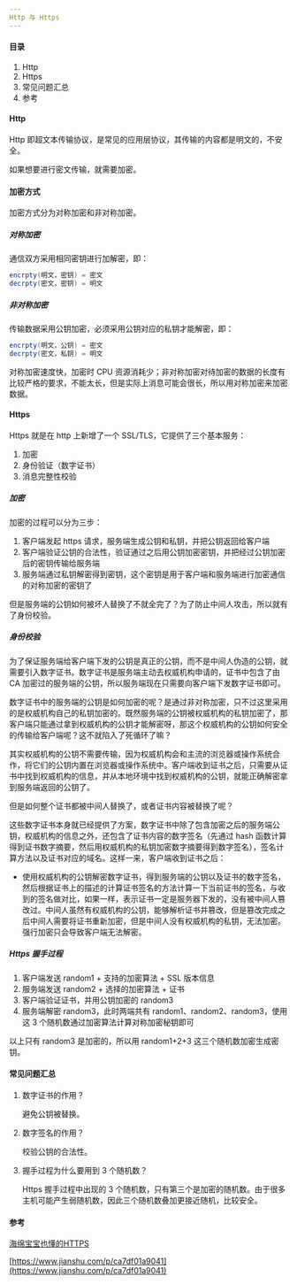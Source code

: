 ```yaml
---
Http 与 Https
---
```


#### 目录

1. Http
2. Https
3. 常见问题汇总
4. 参考

#### Http

Http 即超文本传输协议，是常见的应用层协议，其传输的内容都是明文的，不安全。

如果想要进行密文传输，就需要加密。

#### 加密方式

加密方式分为对称加密和非对称加密。

##### 对称加密

通信双方采用相同密钥进行加解密，即：

```java
encrpty(明文，密钥) = 密文
decrpty(密文，密钥) = 明文
```

##### 非对称加密

传输数据采用公钥加密，必须采用公钥对应的私钥才能解密，即：

```java
encrpty(明文，公钥) = 密文
decrpty(密文，私钥) = 明文
```

对称加密速度快，加密时 CPU 资源消耗少；非对称加密对待加密的数据的长度有比较严格的要求，不能太长，但是实际上消息可能会很长，所以用对称加密来加密数据。

#### Https

Https 就是在 http 上新增了一个 SSL/TLS，它提供了三个基本服务：

1. 加密
2. 身份验证（数字证书）
3. 消息完整性校验

##### 加密

加密的过程可以分为三步：

1. 客户端发起 https 请求，服务端生成公钥和私钥，并把公钥返回给客户端
2. 客户端验证公钥的合法性，验证通过之后用公钥加密密钥，并把经过公钥加密后的密钥传输给服务端
3. 服务端通过私钥解密得到密钥，这个密钥是用于客户端和服务端进行加密通信的对称加密的密钥了

但是服务端的公钥如何被坏人替换了不就全完了？为了防止中间人攻击，所以就有了身份校验。

##### 身份校验

为了保证服务端给客户端下发的公钥是真正的公钥，而不是中间人伪造的公钥，就需要引入数字证书。数字证书是服务端主动去权威机构申请的，证书中包含了由 CA 加密过的服务端的公钥，所以服务端现在只需要向客户端下发数字证书即可。

数字证书中的服务端的公钥是如何加密的呢？是通过非对称加密，只不过这里采用的是权威机构自己的私钥加密的。既然服务端的公钥被权威机构的私钥加密了，那客户端只能通过拿到权威机构的公钥才能解密呀，那这个权威机构的公钥如何安全的传输给客户端呢？这不就陷入了死循环了嘛？

其实权威机构的公钥不需要传输，因为权威机构会和主流的浏览器或操作系统合作，将它们的公钥内置在浏览器或操作系统中。客户端收到证书之后，只需要从证书中找到权威机构的信息，并从本地环境中找到权威机构的公钥，就能正确解密拿到服务端返回的公钥了。

但是如何整个证书都被中间人替换了，或者证书内容被替换了呢？

这些数字证书本身就已经提供了方案，数字证书中除了包含加密之后的服务端公钥，权威机构的信息之外，还包含了证书内容的数字签名（先通过 hash 函数计算得到证书数字摘要，然后用权威机构的私钥加密数字摘要得到数字签名），签名计算方法以及证书对应的域名。这样一来，客户端收到证书之后：

- 使用权威机构的公钥解密数字证书，得到服务端的公钥以及证书的数字签名，然后根据证书上的描述的计算证书签名的方法计算一下当前证书的签名，与收到的签名做对比，如果一样，表示证书一定是服务器下发的，没有被中间人篡改过。中间人虽然有权威机构的公钥，能够解析证书并篡改，但是篡改完成之后中间人需要将证书重新加密，但是中间人没有权威机构的私钥，无法加密。强行加密只会导致客户端无法解密。

##### Https 握手过程

1. 客户端发送 random1 + 支持的加密算法 + SSL 版本信息
2. 服务端发送 random2 + 选择的加密算法 + 证书
3. 客户端验证证书，并用公钥加密的 random3
4. 服务端解密 random3，此时两端共有 random1、random2、random3，使用这 3 个随机数通过加密算法计算对称加密秘钥即可

以上只有 random3 是加密的，所以用 random1+2+3 这三个随机数加密生成密钥。

#### 常见问题汇总

1. 数字证书的作用？

   避免公钥被替换。

2. 数字签名的作用？

   校验公钥的合法性。

3. 握手过程为什么要用到 3 个随机数？

   Https 握手过程中出现的 3 个随机数，只有第三个是加密的随机数。由于很多主机可能产生弱随机数，因此三个随机数叠加更接近随机，比较安全。

#### 参考

[海绵宝宝也懂的HTTPS](https://juejin.im/post/5c341549e51d45524860cf99)

[https://www.jianshu.com/p/ca7df01a9041](https://www.jianshu.com/p/ca7df01a9041)